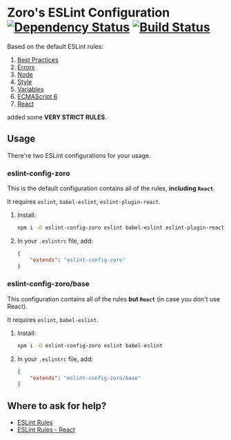 # Zoro's ESLint Configuration [![Dependency Status](https://david-dm.org/nonoroazoro/eslint-config-zoro.svg?style=flat-square)](https://david-dm.org/nonoroazoro/eslint-config-zoro) [![Build Status](https://travis-ci.org/nonoroazoro/eslint-config-zoro.svg?branch=master)](https://travis-ci.org/nonoroazoro/eslint-config-zoro)

Based on the default ESLint rules:

1. [Best Practices](http://eslint.org/docs/rules/#best-practices)
1. [Errors](http://eslint.org/docs/rules/#possible-errors)
1. [Node](http://eslint.org/docs/rules/#nodejs-and-commonjs)
1. [Style](http://eslint.org/docs/rules/#stylistic-issues)
1. [Variables](http://eslint.org/docs/rules/#variables)
1. [ECMAScript 6](http://eslint.org/docs/rules/#ecmascript-6)
1. [React](https://github.com/yannickcr/eslint-plugin-react)

added some **VERY STRICT RULES**.


## Usage

There're two ESLint configurations for your usage.


### eslint-config-zoro

This is the default configuration contains all of the rules, **including `React`**.

It requires `eslint`, `babel-eslint`, `eslint-plugin-react`.

1. Install:

    ```bash
    npm i -D eslint-config-zoro eslint babel-eslint eslint-plugin-react
    ```

1. In your `.eslintrc` file, add:

    ```json
    {
        "extends": "eslint-config-zoro"
    }
    ```


### eslint-config-zoro/base

This configuration contains all of the rules **but `React`** (in case you don't use React).

It requires `eslint`, `babel-eslint`.

1. Install:

    ```bash
    npm i -D eslint-config-zoro eslint babel-eslint
    ```

1. In your `.eslintrc` file, add:

    ```json
    {
        "extends": "eslint-config-zoro/base"
    }
    ```


## Where to ask for help?

- [ESLint Rules](http://eslint.org/docs/rules/)
- [ESLint Rules - React](https://github.com/yannickcr/eslint-plugin-react)
